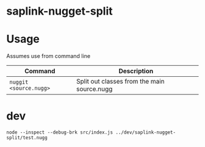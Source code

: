 # saplink-nugget-split

# Usage
Assumes use from command line

|Command  |Description|
|---|---  |
|`nuggit <source.nugg>` |Split out classes from the main source.nugg |

# dev
`node --inspect --debug-brk src/index.js ../dev/saplink-nugget-split/test.nugg`
